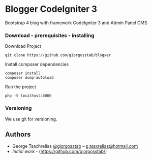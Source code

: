 
# Blogger CodeIgniter 3

Bootstrap 4 blog with framework CodeIgniter 3 and Admin Panel CMS

### Download - prerequisites - installing

Download Project

```
git clone https://github.com/giorgosstab/blogxer
```

Install composer dependencies
```
composer install
composer dump-autoload
```

Run the project
```
php -S localhost:8000
```

### Versioning

We use git for versioning.

<!-- ### Examples -->
<!-- <img src="github/images/review-1.png" width=300;/> 
<img src="github/images/review-2.png" width=300;/> -->

## Authors

 - George Tsachrelias [@giorgosstab](https://twitter.com/giorgosstab) – g.tsaxrelias@hotmail.com
 - *Initial work* - (https://github.com/giorgosstab/)
